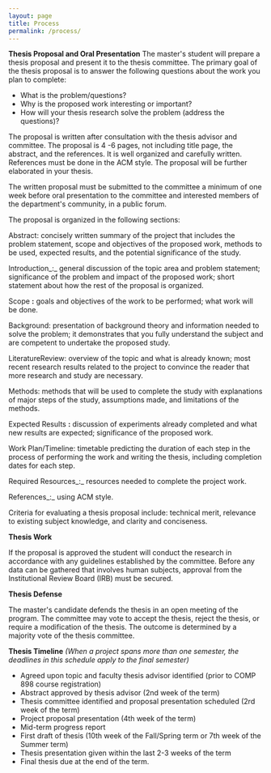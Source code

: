 ```yaml
---
layout: page
title: Process
permalink: /process/
---
```


**Thesis Proposal and Oral Presentation**
The master&#39;s student will prepare a thesis proposal and present it to the thesis committee. The primary goal of the thesis proposal is to answer the following questions about the work you plan to complete:

- What is the problem/questions?
- Why is the proposed work interesting or important?
- How will your thesis research solve the problem (address the questions)?

The proposal is written after consultation with the thesis advisor and committee. The proposal is 4 -6 pages, not including title page, the abstract, and the references. It is well organized and carefully written. References must be done in the ACM style. The proposal will be further elaborated in your thesis.

The written proposal must be submitted to the committee a minimum of one week before oral presentation to the committee and interested members of the department&#39;s community, in a public forum.

The proposal is organized in the following sections:

Abstract: concisely written summary of the project that includes the problem statement, scope and objectives of the proposed work, methods to be used, expected results, and the potential significance of the study.

Introduction_:_ general discussion of the topic area and problem statement; significance of the problem and impact of the proposed work; short statement about how the rest of the proposal is organized.

Scope **:** goals and objectives of the work to be performed; what work will be done.

Background: presentation of background theory and information needed to solve the problem; it demonstrates that you fully understand the subject and are competent to undertake the proposed study.

LiteratureReview: overview of the topic and what is already known; most recent research results related to the project to convince the reader that more research and study are necessary.

Methods: methods that will be used to complete the study with explanations of major steps of the study, assumptions made, and limitations of the methods.

Expected Results **:** discussion of experiments already completed and what new results are expected; significance of the proposed work.

Work Plan/Timeline: timetable predicting the duration of each step in the process of performing the work and writing the thesis, including completion dates for each step.

Required Resources_:_ resources needed to complete the project work.

References_:_ using ACM style.

Criteria for evaluating a thesis proposal include: technical merit, relevance to existing subject knowledge, and clarity and conciseness.

**Thesis Work**

If the proposal is approved the student will conduct the research in accordance with any guidelines established by the committee. Before any data can be gathered that involves human subjects, approval from the Institutional Review Board (IRB) must be secured.

**Thesis Defense**

The master&#39;s candidate defends the thesis in an open meeting of the program. The committee may vote to accept the thesis, reject the thesis, or require a modification of the thesis. The outcome is determined by a majority vote of the thesis committee.

**Thesis Timeline** _(When a project spans more than one semester, the deadlines in this schedule apply to the final semester)_

- Agreed upon topic and faculty thesis advisor identified (prior to COMP 898 course registration)
- Abstract approved by thesis advisor (2nd week of the term)
- Thesis committee identified and proposal presentation scheduled (2rd week of the term)
- Project proposal presentation (4th week of the term)
- Mid-term progress report
- First draft of thesis (10th week of the Fall/Spring term or 7th week of the Summer term)
- Thesis presentation given within the last 2-3 weeks of the term
- Final thesis due at the end of the term.
